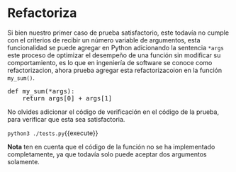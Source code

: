Refactoriza
===========

Si bien nuestro primer caso de prueba satisfactorio, este todavía no cumple con el criterios de recibir un número variable de argumentos, esta funcionalidad 
se puede agregar en Python adicionando la sentencia `*args` este proceso de optimizar el desempeño de una función sin modificar su comportamiento, es lo que 
en ingeniería de software se conoce como refactorizacion, ahora prueba agregar esta refactorizacoion en la función `my_sum()`. 

<pre class="file" data-filename="calc.py" data-target="replace">
def my_sum(*args):
    return args[0] + args[1]
</pre>

No olvides adicionar el código de verificación en el código de la prueba, para verificar que esta sea satisfactoria. 

`python3 ./tests.py`{{execute}}

**Nota** ten en cuenta que el código de la función no se ha implementado completamente, ya que todavía solo puede aceptar dos argumentos solamente.

